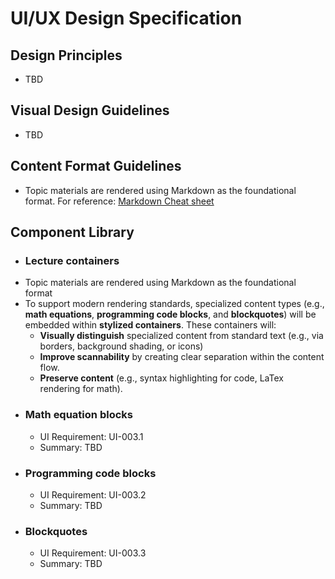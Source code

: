 # UI/UX Design Specification
## Design Principles
- TBD
## Visual Design Guidelines
- TBD
## Content Format Guidelines
- Topic materials are rendered using Markdown as the foundational format. For reference: [Markdown Cheat sheet](https://www.markdownguide.org/basic-syntax/)
## Component Library
- ### Lecture containers
- Topic materials are rendered using Markdown as the foundational format
- To support modern rendering standards, specialized content types (e.g., **math equations**, **programming code blocks**, and **blockquotes**) will be embedded within **stylized containers**. These containers will:
  - **Visually distinguish** specialized content from standard text (e.g., via borders, background shading, or icons)
  - **Improve scannability** by creating clear separation within the content flow.
  - **Preserve content** (e.g., syntax highlighting for code, LaTex rendering for math).
- ### Math equation blocks
  - UI Requirement: UI-003.1
  - Summary: TBD
- ### Programming code blocks
  - UI Requirement: UI-003.2
  - Summary: TBD
- ### Blockquotes
  - UI Requirement: UI-003.3
  - Summary: TBD    
## 
